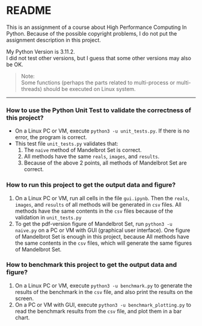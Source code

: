 # README

This is an assignment of a course about High Performance Computing In Python. Because of the possible copyright problems, I do not put the assignment description in this project.

My Python Version is 3.11.2.\
I did not test other versions, but I guess that some other versions may also be OK.

>Note:\
>Some functions (perhaps the parts related to multi-process or multi-threads) should be executed on Linux system.

---
### How to use the Python Unit Test to validate the correctness of this project?
* On a Linux PC or VM, execute `python3 -u unit_tests.py`. If there is no error, the program is correct.
* This test file `unit_tests.py` validates that:
    1. The `naive` method of Mandelbrot Set is correct.
    2. All methods have the same `reals`, `images`, and `results`.
    3. Because of the above 2 points, all methods of Mandelbrot Set are correct.

### How to run this project to get the output data and figure?
1. On a Linux PC or VM, run all cells in the file `gui.ipynb`. Then the `reals`, `images`, and `results` of all methods will be generated in `csv` files. All methods have the same contents in the `csv` files because of the validation in `unit_tests.py`
2. To get the pdf-version figure of Mandelbrot Set, run `python3 -u naive.py` on a PC or VM with GUI (graphical user interface). One figure of Mandelbrot Set is enough in this project, because All methods have the same contents in the `csv` files, which will generate the same figures of Mandelbrot Set.

### How to benchmark this project to get the output data and figure?
1. On a Linux PC or VM, execute `python3 -u benchmark.py` to generate the results of the benchmark in the `csv` file, and also print the results on the screen.
2. On a PC or VM with GUI, execute `python3 -u benchmark_plotting.py` to read the benchmark results from the `csv` file, and plot them in a bar chart.

